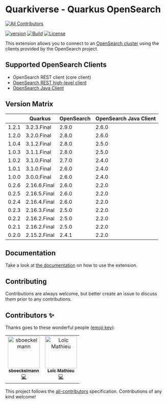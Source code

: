 # Quarkiverse - Quarkus OpenSearch
<!-- ALL-CONTRIBUTORS-BADGE:START - Do not remove or modify this section -->
[![All Contributors](https://img.shields.io/badge/all_contributors-1-orange.svg?style=flat-square)](#contributors-)
<!-- ALL-CONTRIBUTORS-BADGE:END -->
[![version](https://img.shields.io/maven-central/v/io.quarkiverse.opensearch/quarkus-opensearch-parent)](https://repo1.maven.org/maven2/io/quarkiverse/opensearch/)
[![Build](https://github.com/quarkiverse/quarkus-opensearch/workflows/Build/badge.svg)](https://github.com/quarkiverse/quarkus-opensearch/actions?query=workflow%3ABuild)
[![License](https://img.shields.io/badge/License-Apache%202.0-blue.svg)](https://opensource.org/licenses/Apache-2.0)

This extension allows you to connect to an [OpenSearch cluster](https://opensearch.org/) using the clients provided by the OpenSearch project.

## Supported OpenSearch Clients 
- OpenSearch REST client (core client)
- [OpenSearch REST high-level client](https://opensearch.org/docs/latest/clients/java-rest-high-level/)
- [OpenSearch Java Client](https://opensearch.org/docs/latest/clients/java/)

## Version Matrix 
|       | Quarkus      | OpenSearch | OpenSearch Java Client |
|-------|--------------|------------|------------------------|
| 1.2.1 | 3.2.3.Final  | 2.9.0      | 2.6.0                  |
| 1.2.0 | 3.2.0.Final  | 2.8.0      | 2.6.0                  |
| 1.0.4 | 3.1.2.Final  | 2.8.0      | 2.5.0                  |
| 1.0.3 | 3.1.1.Final  | 2.8.0      | 2.5.0                  |
| 1.0.2 | 3.1.0.Final  | 2.7.0      | 2.4.0                  |
| 1.0.1 | 3.1.0.Final  | 2.6.0      | 2.4.0                  |
| 1.0.0 | 3.0.0.Final  | 2.6.0      | 2.4.0                  |
| 0.2.6 | 2.16.6.Final | 2.6.0      | 2.2.0                  |
| 0.2.5 | 2.16.5.Final | 2.6.0      | 2.2.0                  |
| 0.2.4 | 2.16.4.Final | 2.6.0      | 2.2.0                  |
| 0.2.3 | 2.16.3.Final | 2.5.0      | 2.2.0                  |
| 0.2.2 | 2.16.2.Final | 2.5.0      | 2.2.0                  |
| 0.2.1 | 2.16.2.Final | 2.5.0      | 2.2.0                  |
| 0.2.0 | 2.15.2.Final | 2.4.1      | 2.2.0                  |

## Documentation

Take a look at [the documentation](https://github.com/quarkiverse/quarkus-opensearch/blob/main/docs/modules/ROOT/pages/index.adoc) on how
to use the extension.

## Contributing

Contributions are always welcome, but better create an issue to discuss them prior to any contributions.

## Contributors ✨

Thanks goes to these wonderful people ([emoji key](https://allcontributors.org/docs/en/emoji-key)):
<!-- ALL-CONTRIBUTORS-LIST:START - Do not remove or modify this section -->
<!-- prettier-ignore-start -->
<!-- markdownlint-disable -->
<table>
  <tbody>
    <tr>
      <td align="center"><a href="https://github.com/sboeckelmann"><img src="https://avatars.githubusercontent.com/u/20949582?v=4?s=100" width="100px;" alt="sboeckelmann"/><br /><sub><b>sboeckelmann</b></sub></a><br /><a href="https://github.com/quarkiverse/quarkus-opensearch/commits?author=sboeckelmann" title="Code">💻</a></td>
      <td align="center"><a href="https://www.loicmathieu.fr"><img src="https://avatars.githubusercontent.com/u/1819009?v=4?s=100" width="100px;" alt="Loïc Mathieu"/><br /><sub><b>Loïc Mathieu</b></sub></a><br /><a href="https://github.com/quarkiverse/quarkus-opensearch/commits?author=loicmathieu" title="Code">💻</a></td>
    </tr>
  </tbody>
</table>

<!-- markdownlint-restore -->
<!-- prettier-ignore-end -->

<!-- ALL-CONTRIBUTORS-LIST:END -->

This project follows the [all-contributors](https://github.com/all-contributors/all-contributors) specification. Contributions of any kind welcome!
